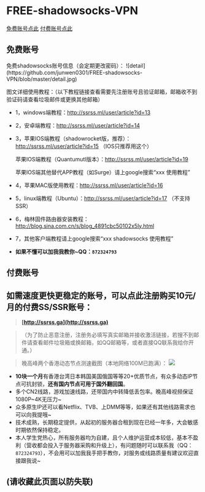 # FREE-shadowsocks-VPN

[免费账号点此](#1)
[付费账号点此](#2)

<h2 id="1">免费账号</h2>
免费shadowsocks账号信息（会定期更改密码）：
![detail](https://github.com/junwen0301/FREE-shadowsocks-VPN/blob/master/detail.jpg)

图文详细使用教程：（以下教程链接查看需要先注册账号且验证邮箱，邮箱收不到验证码请查看垃圾邮件或更换其他邮箱）
- 1，windows端教程：http://ssrss.ml/user/article?id=13
- 2，安卓端教程：http://ssrss.ml/user/article?id=14
- 3，苹果IOS端教程（shadowrocket版，推荐）：http://ssrss.ml/user/article?id=15 （IOS只推荐用这个）
   
   苹果IOS端教程（Quantumutl版本）：http://ssrss.ml/user/article?id=19
   
   苹果IOS端其他替代APP教程（如Surge）请上google搜索“xxx 使用教程”
- 4，苹果MAC版使用教程：http://ssrss.ml/user/article?id=16
- 5，linux端教程（Ubuntu）：http://ssrss.ml/user/article?id=17 （不支持SSR）
- 6，梅林固件路由器安装教程：http://blog.sina.com.cn/s/blog_4891cbc50102x5ly.html
- 7，其他客户端教程请上google搜索“xxx shadowsocks 使用教程”
- **如果不懂可以加我我教你~QQ：`872324793`**

<h2 id="2">付费账号</h2>

## 如需速度更快更稳定的账号，可以点此注册购买10元/月的付费SS/SSR账号：
> **[http://ssrss.ga](http://ssrss.ga)**

>（为了防止恶意注册，注册务必填写真实邮箱并接收激活链接，若搜不到邮件请查看邮件垃圾箱或换邮箱，如QQ邮箱等，或者直接QQ联系我给你开通。）

>晚高峰两个香港动态节点测速截图（本地网络100M已跑满）：
![](https://github.com/junwen0301/FREE-shadowsocks-VPN/blob/master/speedtest.jpg)

- **10块一个月**有香港台湾日本韩国美国俄国等等20+优质节点，有众多动态IP节点可抗封锁，**还有国内节点可用于国外翻回国**。
- 多个CN2线路，游戏加速线路，还带国内中转降低丢包率。晚高峰视频保证1080P~4K无压力~
- 众多原生IP还可以看Netflix、TVB、上DMM等等，如果还有其他线路需求也可以向我提哦~
- 技术成熟，长期稳定提供，从起初的服务器合租到现在已经一年多，大会敏感时期依然保持稳定。
- 本人学生党热心，所有服务器均为自建，且个人维护运营成本较低，基本不盈利（营收都会投入于服务器采购和升级上），有问题随时可以联系我（QQ： `872324793`），不会用可以加我我手把手教你，对服务或线路质量有建议欢迎直接跟我说~
## (请收藏此页面以防失联)
